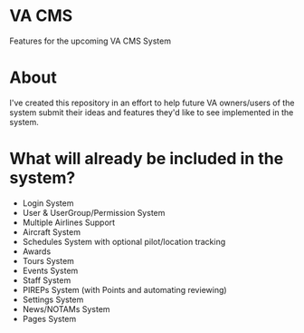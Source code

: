 # VA CMS
Features for the upcoming VA CMS System
# About
I've created this repository in an effort to help future VA owners/users of the system submit their ideas and features they'd like to see implemented in the system. 
# What will already be included in the system?
* Login System
* User & UserGroup/Permission System 
* Multiple Airlines Support
* Aircraft System
* Schedules System with optional pilot/location tracking
* Awards
* Tours System
* Events System
* Staff System
* PIREPs System (with Points and automating reviewing)
* Settings System
* News/NOTAMs System
* Pages System
